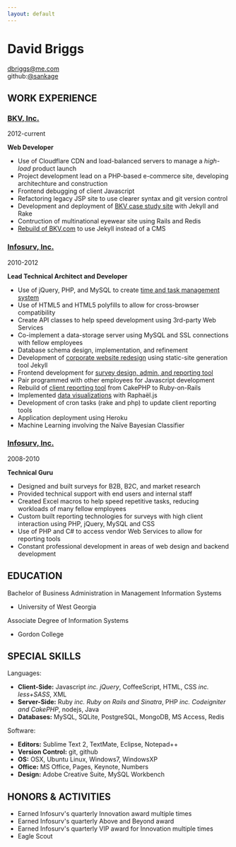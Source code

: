 ```yaml
---
layout: default
---
```


David Briggs
======================================================================
[dbriggs@me.com](mailto:dbriggs@me.com)  
github:[@sankage](https://github.com/sankage)


WORK EXPERIENCE
----------------------------------------------------------------------

### [BKV, Inc.](http://www.bkv.com)
2012-current

**Web Developer**

* Use of Cloudflare CDN and load-balanced servers to manage a _high-load_ product launch
* Project development lead on a PHP-based e-commerce site, developing architechture and construction
* Frontend debugging of client Javascript
* Refactoring legacy JSP site to use clearer syntax and git version control
* Development and deployment of [BKV case study site](/bkv-case-study-site/) with Jekyll and Rake
* Contruction of multinational eyewear site using Rails and Redis
* [Rebuild of BKV.com](/website-rebuild/) to use Jekyll instead of a CMS


### [Infosurv, Inc.](http://www.infosurv.com)
2010-2012

**Lead Technical Architect and Developer**

* Use of jQuery, PHP, and MySQL to create [time and task management system](/timesheets/)
* Use of HTML5 and HTML5 polyfills to allow for cross-browser compatibility
* Create API classes to help speed development using 3rd-party Web Services
* Co-implement a data-storage server using MySQL and SSL connections with fellow employees
* Database schema design, implementation, and refinement
* Development of [corporate website redesign](/website-redesign/) using static-site generation tool Jekyll
* Frontend development for [survey design, admin, and reporting tool](/survey-and-reporting-tool/)
* Pair programmed with other employees for Javascript development
* Rebuild of [client reporting tool](/smile_brands_portal/) from CakePHP to Ruby-on-Rails
* Implemented [data visualizations](/charts-and-graphs/) with Raphaël.js
* Development of cron tasks (rake and php) to update client reporting tools
* Application deployment using Heroku
* Machine Learning involving the Naïve Bayesian Classifier

### [Infosurv, Inc.](http://www.infosurv.com)
2008-2010

**Technical Guru**

* Designed and built surveys for B2B, B2C, and market research
* Provided technical support with end users and internal staff
* Created Excel macros to help speed repetitive tasks, reducing workloads of many fellow employees
* Custom built reporting technologies for surveys with high client interaction using PHP, jQuery, MySQL and CSS
* Use of PHP and C# to access vendor Web Services to allow for reporting tools
* Constant professional development in areas of web design and backend development


EDUCATION
----------------------------------------------------------------------

Bachelor of Business Administration in Management Information Systems
- University of West Georgia

Associate Degree of Information Systems
- Gordon College


SPECIAL SKILLS
----------------------------------------------------------------------

Languages:

* **Client-Side:** Javascript _inc. jQuery_, CoffeeScript, HTML, CSS _inc. less+SASS_, XML
* **Server-Side:** Ruby _inc. Ruby on Rails and Sinatra_, PHP _inc. Codeigniter and CakePHP_, nodejs, Java
* **Databases:** MySQL, SQLite, PostgreSQL, MongoDB, MS Access, Redis

Software:

* **Editors:** Sublime Text 2, TextMate, Eclipse, Notepad++
* **Version Control:** git, github
* **OS:** OSX, Ubuntu Linux, Windows7, WindowsXP
* **Office:** MS Office, Pages, Keynote, Numbers
* **Design:** Adobe Creative Suite, MySQL Workbench


HONORS & ACTIVITIES
----------------------------------------------------------------------

* Earned Infosurv's quarterly Innovation award multiple times
* Earned Infosurv's quarterly Above and Beyond award
* Earned Infosurv's quarterly VIP award for Innovation multiple times
* Eagle Scout
